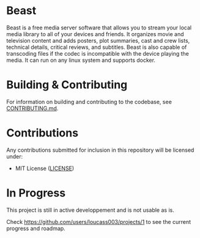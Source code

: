 # Beast

Beast is a free media server software that allows you to stream your local media library to all of your devices and friends.
It organizes movie and television content and adds posters, plot summaries, cast and crew lists, technical details, critical reviews, and subtitles.
Beast is also capable of transcoding files if the codec is incompatible with the device playing the media.
It can run on any linux system and supports docker.

# Building & Contributing

For information on building and contributing to the codebase, see [CONTRIBUTING.md](https://github.com/loucass003/beast/blob/main/CONTRIBUTING.md).

# Contributions

Any contributions submitted for inclusion in this repository will be licensed under:

- MIT License ([LICENSE](https://github.com/loucass003/beast/blob/main/LICENSE))


# In Progress

This project is still in active developpement and is not usable as is.

Check https://github.com/users/loucass003/projects/1 to see the current progress and roadmap.
